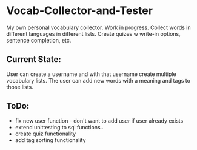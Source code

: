 # Vocab-Collector-and-Tester
My own personal vocabulary collector. Work in progress. Collect words in different languages in different lists.  Create quizes w write-in options, sentence completion, etc. 

## Current State:
User can create a username and with that username create multiple vocabulary lists. The user can add new words with a meaning and tags to those lists. 

## ToDo:
* fix new user function - don't want to add user if user already exists
* extend unittesting to sql functions..
* create quiz functionality
* add tag sorting functionality
